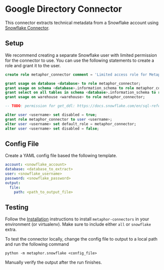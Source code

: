 # Google Directory Connector

This connector extracts technical metadata from a Snowflake account using [Snowflake Connector](https://docs.snowflake.com/en/user-guide/python-connector.html).

## Setup

We recommend creating a separate Snowflake user with limited permission for the connector to use. You can use the following statements to create a role and grant it to the user.

```sql
create role metaphor_connector comment = 'Limited access role for Metaphor connector';

grant usage on database <database> to role metaphor_connector;
grant usage on schema <database>.information_schema to role metaphor_connector;
grant select on all tables in schema <database>.information_schema to role metaphor_connector;
grant usage on warehouse <warehouse> to role metaphor_connector;

-- TODO: permission for get_ddl: https://docs.snowflake.com/en/sql-reference/functions/get_ddl.html#usage-notes

alter user <username> set disabled = true;
grant role metaphor_connector to user <username>;
alter user <username> set default_role = metaphor_connector;
alter user <username> set disabled = false;
```

## Config File

Create a YAML config file based the following template.

```yaml
account: <snowflake_account>
database: <database_to_extract>
user: <snowflake_username>
password: <snowflake_password>
output:
  file:
    path: <path_to_output_file>
```

## Testing

Follow the [Installation](../../README.md) instructions to install `metaphor-connectors` in your environment (or virtualenv). Make sure to include either `all` or `snowflake` extra.

To test the connector locally, change the config file to output to a local path and run the following command

```
python -m metaphor.snowflake <config_file>
```

Manually verify the output after the run finishes.
